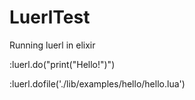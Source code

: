 # LuerlTest

Running luerl in elixir

:luerl.do("print(\"Hello!\")")

:luerl.dofile('./lib/examples/hello/hello.lua')
